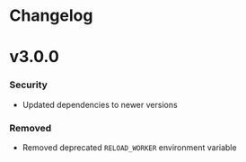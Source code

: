 # Changelog

<a name="v3.0.0"></a>
 # v3.0.0
### Security
* Updated dependencies to newer versions
### Removed
* Removed deprecated `RELOAD_WORKER` environment variable
